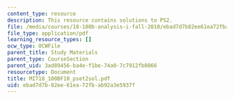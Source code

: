 ```yaml
---
content_type: resource
description: This resource contains solutions to PS2.
file: /media/courses/18-100b-analysis-i-fall-2010/ebad7d7b82ee61ea72fbab92a3e5937f_MIT18_100BF10_pset2sol.pdf
file_type: application/pdf
learning_resource_types: []
ocw_type: OCWFile
parent_title: Study Materials
parent_type: CourseSection
parent_uid: 3ad89456-ba4e-f1be-74a0-7c7912fb0866
resourcetype: Document
title: MIT18_100BF10_pset2sol.pdf
uid: ebad7d7b-82ee-61ea-72fb-ab92a3e5937f
---
```


